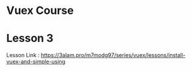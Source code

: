 # Vuex Course

# Lesson 3

Lesson Link : https://3alam.pro/m7modg97/series/vuex/lessons/install-vuex-and-simple-using
